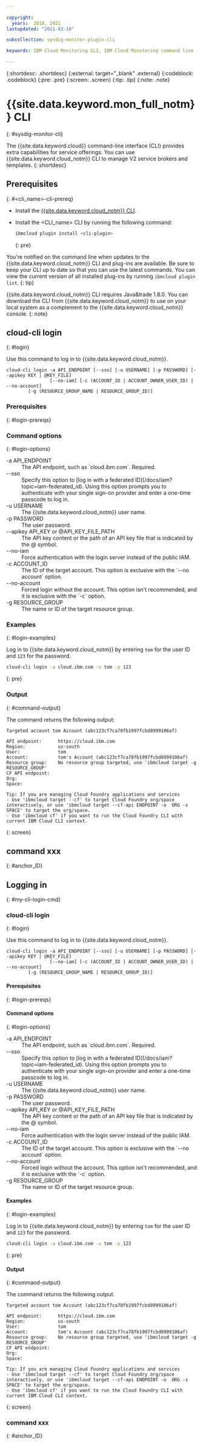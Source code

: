 ```yaml
---
 
copyright:
  years:  2018, 2021
lastupdated: "2021-03-10"

subcollection: sysdig-monitor-plugin-cli

keywords: IBM Cloud Monitoring CLI, IBM Cloud Monitoring command line , IBM Cloud Monitoring terminal, IBM Cloud Monitoring shell

---
```


{:shortdesc: .shortdesc}
{:external: target="_blank" .external}
{:codeblock: .codeblock}
{:pre: .pre}
{:screen: .screen}
{:tip: .tip}
{:note: .note}


<!-- Title guidance:
Add a title that describes your CLI and includes the base command. Formatting guidelines depend on how your content is delivered:
- As part of the core CLI: Provide a goal-oriented title, such as "Searching and managing the IBM Cloud catalog (ibmcloud catalog)": https://cloud.ibm.com/docs/cli?topic=cloud-cli-ibmcloud_catalog
- As a CLI plug-in: List the name of your CLI, such as "Container Registry CLI (ibmcloud cr): https://cloud.ibm.com/docs/cli?topic=container-registry-cli-plugin-containerregcli
Also provide an appropriate ID above that aligns with your offering name, for example: #container-registry-cli. *All* IDs must be unique across *all* CLI references. -->


# {{site.data.keyword.mon_full_notm}} CLI
{: #sysdig-monitor-cli}

<!-- Short description: REQUIRED
The short description section should include one to two sentences describing why a developer would want to use this cli. This should be conversational style. For search engine optimization, include your offering's CLI name. Keep the {: shortdesc} after the first paragraph so that the framework renders it properly.
Example: -->

The {{site.data.keyword.cloud}} command-line interface (CLI) provides extra capabilities for service offerings. You can use {{site.data.keyword.cloud_notm}} CLI to manage V2 service brokers and templates.
{: shortdesc} 

<!-- Prerequisites: REQUIRED FOR PLUG-INS
This section tells users what's required to use the CLI commands. 
- If your CLI is delivered as part of the core IBM Cloud CLI (not separately installable), this section isn't required. 
- If your CLI is delivered as a plug-in to the core IBM Cloud CLI, include installation commands. If your plug-in requires detailed or lengthy configuration steps, link out to a separate task topic. -->

<!-- Change ID below to match your CLI. -->
## Prerequisites
{: #<cli_name>-cli-prereq}

* Install the [{{site.data.keyword.cloud_notm}} CLI](/docs/cli?topic=cli-getting-started).
* Install the <CLI_name> CLI by running the following command:

   ```sh
   ibmcloud plugin install <cli-plugin>
   ```
   {: pre}
   <!-- Replace the <cli-plugin> above with the name of your CLI plug-in. Run 'ibmcloud plugin repo-plugins' to find the name.-->

<!-- Optionally include any other post-installation configuration that might be required for your service. -->

You're notified on the command line when updates to the {{site.data.keyword.cloud_notm}} CLI and plug-ins are available. Be sure to keep your CLI up to date so that you can use the latest commands. You can view the current version of all installed plug-ins by running `ibmcloud plugin list`.
{: tip}

<!-- Other Prerequisites/Authorization/Environment: OPTIONAL
List any other prerequisites/authorization/environments that are required to use the CLI commands. Or give a brief introduction to the prerequisites/authorization/environments that the CLI commands might use. Use H3 headings (###) as needed to organize your content.
Example: -->

{{site.data.keyword.cloud_notm}} CLI requires Java&trade 1.8.0. You can download the CLI from {{site.data.keyword.cloud_notm}} to use on your local system as a complement to the {{site.data.keyword.cloud_notm}} console.
{: note}

<!-- Command entries: REQUIRED
Directly use the command name as title.  Add an anchor ID, for example, {: #login}, for each command entry. Include a sentence to briefly introduce the command, such as what the command does. 

**Command syntax**: Add the command syntax by using three backticks before and after the syntax (```).

**Command options**: Use a definition list to introduce the options. Make one option a single list item. 
				 
Examples: Include one sentence to describe each example. Use 1 - 3 examples depending on the command's complexity, and use examples that show different parts of the command's functionality. For very complex commands, you can include additional examples, but make sure they're not too repetitive.
* Add the example by using three backticks ahead of and after the example (```)
* For copyable code snippets, multi-line, include {: codeblock} following the last set of backticks. A copy button will display in the framework output.
* For copyable commands, single line, include {: pre} following the last set of backticks. When displayed, it will show "$" at the beginning of the command example and a copy button, but the copy button will include just the command example.

Required command options should be listed without brackets, for example `-a API_ENDPOINT`. Command options that aren't requires should be listed in [] square brackets within the command syntax example., such as `[--org ORG]`.

**Optional options**: Options that aren't required should be placed in the option description's <dt> or <dd> tags, and in [] within the command syntax statement.
	
For example, the following command syntax has the optional options -o, -s and -r.
```
ibmcloud account user-invite USER_EMAIL [-o, --org ORG [--org-role ORG_ROLE] [-s, --space SPACE, --space-role SPACE_ROLE]] [-r, --region REGION]
```

* For each option, include in the option's description what the default behavior is if you don't specify it. For example, "If not specified, the default value is `true`." Not all options have a default value. 
* Surround all values that the user inputs in `backticks` to denote that it's a literal value. For example: "Valid values are `true` or `false`".

**Variables**: Document variables by using all caps.

**Mutually exclusive options**:
In the command syntax statement, to indicate options that are mutually exclusive, use a `|` pipe symbol as shown in the following example:
```
[--resource-group-id RESOURCE_GROUP_ID | --resource-group-name RESOURCE_GROUP_NAME]
```
In this example, `resource-group-id` and `resource-group-name` are exclusive.

**Command output**: If the command has output, include an example of what the user will see. Be sure not to include any real names, account numbers, resource CRNs, API keys, or other sensitive information. Above the command output, include a description of any key pieces that the user might need to pay attention to.

-->

## cloud-cli login
{: #login}

Use this command to log in to {{site.data.keyword.cloud_notm}}. 

```
cloud-cli login -a API_ENDPOINT [--sso] [-u USERNAME] [-p PASSWORD] [--apikey KEY | @KEY_FILE] 
                [--no-iam] [-c (ACCOUNT_ID | ACCOUNT_OWNER_USER_ID) | --no-account] 
		[-g (RESOURCE_GROUP_NAME | RESOURCE_GROUP_ID)]
```

<!-- Remove the command-level Prerequisites section if the command doesn't have any. -->
### Prerequisites
{: #login-prereqs}

### Command options 
{: #login-options}

<dl>
<dt>-a API_ENDPOINT</dt>
<dd>The API endpoint, such as `cloud.ibm.com`. Required.</dd>
<dt>--sso</dt>
<dd>Specify this option to [log in with a federated ID](/docs/iam?topic=iam-federated_id). Using this option prompts you to authenticate with your single sign-on provider and enter a one-time passcode to log in.</dd>
<dt>-u USERNAME</dt>
<dd>The {{site.data.keyword.cloud_notm}} user name.</dd>
<dt>-p PASSWORD</dt>
<dd>The user password.</dd>
<dt>--apikey API_KEY or @API_KEY_FILE_PATH</dt>
<dd>The API key content or the path of an API key file that is indicated by the @ symbol.</dd>
<dt>--no-iam</dt>
<dd>Force authentication with the login server instead of the public IAM.</dd>
<dt>-c ACCOUNT_ID</dt>
<dd>The ID of the target account. This option is exclusive with the `--no account` option.</dd>
<dt>--no-account</dt>
<dd>Forced login without the account. This option isn't recommended, and it is exclusive with the `-c` option.</dd>
<dt>-g RESOURCE_GROUP</dt>
<dd>The name or ID of the target resource group.</dd>
</dl>
   
### Examples
{: #login-examples}

Log in to {{site.data.keyword.cloud_notm}} by entering `tom` for the user ID and `123` for the password.

```sh
cloud-cli login -a cloud.ibm.com -u tom -p 123
```
{: pre}

### Output
{: #command-output}

The command returns the following output:
```
Targeted account tom Account (abc123cf7ca78fb1997fcbd8999106af)
                      
API endpoint:      https://cloud.ibm.com   
Region:            us-south   
User:              tom 
Account:           tom's Account (abc123cf7ca78fb1997fcbd8999106af)   
Resource group:    No resource group targeted, use 'ibmcloud target -g RESOURCE_GROUP'   
CF API endpoint:      
Org:                  
Space:                

Tip: If you are managing Cloud Foundry applications and services
- Use 'ibmcloud target --cf' to target Cloud Foundry org/space interactively, or use 'ibmcloud target --cf-api ENDPOINT -o  ORG -s SPACE' to target the org/space.
- Use 'ibmcloud cf' if you want to run the Cloud Foundry CLI with current IBM Cloud CLI context.
```
{: screen}

## command xxx
{: #anchor_ID}

<!-- Grouping guidance:
If your plug-in has many commands, you can group them logically under H2 (##) headings. Within the groups, commands should be listed alphabetically following the previously described format, but with an extra heading level. 

In the H2, don't repeat the core command, e.g. "`billing` commands". Instead, use a plain-text description, like "Billing and usage". -->

## Logging in
{: #my-cli-login-cmd}

### cloud-cli login
{: #login}

Use this command to log in to {{site.data.keyword.cloud_notm}}. 

```
cloud-cli login -a API_ENDPOINT [--sso] [-u USERNAME] [-p PASSWORD] [--apikey KEY | @KEY_FILE] 
                [--no-iam] [-c (ACCOUNT_ID | ACCOUNT_OWNER_USER_ID) | --no-account] 
		[-g (RESOURCE_GROUP_NAME | RESOURCE_GROUP_ID)]
```

#### Prerequisites
{: #login-prereqs}

#### Command options 
{: #login-options}

<dl>
<dt>-a API_ENDPOINT</dt>
<dd>The API endpoint, such as `cloud.ibm.com`. Required.</dd>
<dt>--sso</dt>
<dd>Specify this option to [log in with a federated ID](/docs/iam?topic=iam-federated_id). Using this option prompts you to authenticate with your single sign-on provider and enter a one-time passcode to log in.</dd>
<dt>-u USERNAME</dt>
<dd>The {{site.data.keyword.cloud_notm}} user name.</dd>
<dt>-p PASSWORD</dt>
<dd>The user password.</dd>
<dt>--apikey API_KEY or @API_KEY_FILE_PATH</dt>
<dd>The API key content or the path of an API key file that is indicated by the @ symbol.</dd>
<dt>--no-iam</dt>
<dd>Force authentication with the login server instead of the public IAM.</dd>
<dt>-c ACCOUNT_ID</dt>
<dd>The ID of the target account. This option is exclusive with the `--no account` option.</dd>
<dt>--no-account</dt>
<dd>Forced login without the account. This option isn't recommended, and it is exclusive with the `-c` option.</dd>
<dt>-g RESOURCE_GROUP</dt>
<dd>The name or ID of the target resource group.</dd>
</dl>
   
#### Examples
{: #login-examples}

Log in to {{site.data.keyword.cloud_notm}} by entering `tom` for the user ID and `123` for the password.

```sh
cloud-cli login -a cloud.ibm.com -u tom -p 123
```
{: pre}

#### Output
{: #command-output}

The command returns the following output.

```
Targeted account tom Account (abc123cf7ca78fb1997fcbd8999106af)
                      
API endpoint:      https://cloud.ibm.com   
Region:            us-south   
User:              tom 
Account:           tom's Account (abc123cf7ca78fb1997fcbd8999106af)   
Resource group:    No resource group targeted, use 'ibmcloud target -g RESOURCE_GROUP'   
CF API endpoint:      
Org:                  
Space:                

Tip: If you are managing Cloud Foundry applications and services
- Use 'ibmcloud target --cf' to target Cloud Foundry org/space interactively, or use 'ibmcloud target --cf-api ENDPOINT -o  ORG -s SPACE' to target the org/space.
- Use 'ibmcloud cf' if you want to run the Cloud Foundry CLI with current IBM Cloud CLI context.
```
{: screen}

### command xxx
{: #anchor_ID}

